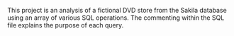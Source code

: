 This project is an analysis of a fictional DVD store from the Sakila database using an array of various SQL operations. The commenting within the SQL file explains the purpose of each query. 
